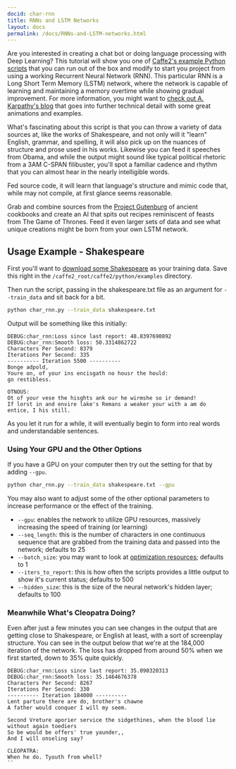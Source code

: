 ```yaml
---
docid: char-rnn
title: RNNs and LSTM Networks
layout: docs
permalink: /docs/RNNs-and-LSTM-networks.html
---
```


Are you interested in creating a chat bot or doing language processing with Deep Learning? This tutorial will show you one of [Caffe2's example Python scripts](https://github.com/caffe2/caffe2/tree/master/caffe2/python/examples) that you can run out of the box and modify to start you project from using a working Recurrent Neural Network (RNN). This particular RNN is a Long Short Term Memory (LSTM) network, where the network is capable of learning and maintaining a memory overtime while showing gradual improvement. For more information, you might want to [check out A. Karpathy's blog](http://karpathy.github.io/2015/05/21/rnn-effectiveness/) that goes into further technical detail with some great animations and examples.

What's fascinating about this script is that you can throw a variety of data sources at, like the works of Shakespeare, and not only will it "learn" English, grammar, and spelling, it will also pick up on the nuances of structure and prose used in his works. Likewise you can feed it speeches from Obama, and while the output might sound like typical political rhetoric from a 3AM C-SPAN filibuster, you'll spot a familiar cadence and rhythm that you can almost hear in the nearly intelligible words.

Fed source code, it will learn that language's structure and mimic code that, while may not compile, at first glance seems reasonable.

Grab and combine sources from the [Project Gutenburg](https://www.gutenberg.org/) of ancient cookbooks and create an AI that spits out recipes reminiscent of feasts from The Game of Thrones. Feed it even larger sets of data and see what unique creations might be born from your own LSTM network.

## Usage Example - Shakespeare

First you'll want to [download some Shakespeare](../static/datasets/shakespeare.txt) as your training data. Save this right in the `/caffe2_root/caffe2/python/examples` directory.

Then run the script, passing in the shakespeare.txt file as an argument for `--train_data` and sit back for a bit.

```bash
python char_rnn.py --train_data shakespeare.txt
```

Output will be something like this initially:

```
DEBUG:char_rnn:Loss since last report: 48.8397690892
DEBUG:char_rnn:Smooth loss: 50.3314862722
Characters Per Second: 8379
Iterations Per Second: 335
---------- Iteration 5500 ----------
Bonge adpold,
Youre on, of your ins encisgath no housr the hould:
go restibless.

OTNOUS:
Ot of your vese the hisghts ank our he wirmshe so ir demand!
If lorst in and envire lake's Remans a weaker your with a am do entice, I his still.
```

As you let it run for a while, it will eventually begin to form into real words and understandable sentences.

### Using Your GPU and the Other Options

If you have a GPU on your computer then try out the setting for that by adding `--gpu`.

```bash
python char_rnn.py --train_data shakespeare.txt --gpu
```

You may also want to adjust some of the other optional parameters to increase performance or the effect of the training.

* `--gpu`: enables the network to utilize GPU resources, massively increasing the speed of training (or learning)
* `--seq_length`: this is the number of characters in one continuous sequence that are grabbed from the training data and passed into the network; defaults to 25
* `--batch_size`: you may want to look at [optimization resources](https://svail.github.io/rnn_perf/); defaults to 1
* `--iters_to_report`: this is how often the scripts provides a little output to show it's current status; defaults to 500
* `--hidden_size`: this is the size of the neural network's hidden layer; defaults to 100



### Meanwhile What's Cleopatra Doing?

Even after just a few minutes you can see changes in the output that are getting close to Shakespeare, or English at least, with a sort of screenplay structure. You can see in the output below that we're at the 184,000 iteration of the network. The loss has dropped from around 50% when we first started, down to 35% quite quickly.

```
DEBUG:char_rnn:Loss since last report: 35.090320313
DEBUG:char_rnn:Smooth loss: 35.1464676378
Characters Per Second: 8267
Iterations Per Second: 330
---------- Iteration 184000 ----------
Lent parture there are do, brother's chawne
A father would conquer I will my seem.

Second Vreture aporier service the sidgethines, when the blood lie without again toediers
So be would be offers' true yaunder,,
And I will onseling say?

CLEOPATRA:
When he do. Tyouth from whell?
``
